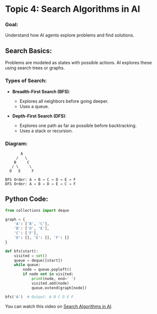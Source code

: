 # Topic 4: Search Algorithms in AI

### Goal:
Understand how AI agents explore problems and find solutions.


## Search Basics:
Problems are modeled as states with possible actions.
AI explores these using search trees or graphs.

### Types of Search:
* **Breadth-First Search (BFS)**:
    * Explores all neighbors before going deeper.
    * Uses a queue.

* **Depth-First Search (DFS)**:
    * Explores one path as far as possible before backtracking.
    * Uses a stack or recursion.

### Diagram:
```
       A
     /   \
    B     C
   / \     \
  D   E     F

BFS Order: A → B → C → D → E → F
DFS Order: A → B → D → E → C → F
```

## Python Code:
```python
from collections import deque

graph = {
    'A': ['B', 'C'],
    'B': ['D', 'E'],
    'C': ['F'],
    'D': [], 'E': [], 'F': []
}

def bfs(start):
    visited = set()
    queue = deque([start])
    while queue:
        node = queue.popleft()
        if node not in visited:
            print(node, end=' ')
            visited.add(node)
            queue.extend(graph[node])

bfs('A')  # Output: A B C D E F
```


You can watch this video on [Search Algorithms in AI](https://youtu.be/gZpUcsB9TFc?si=Xkg0OznvYNN8qiC7).